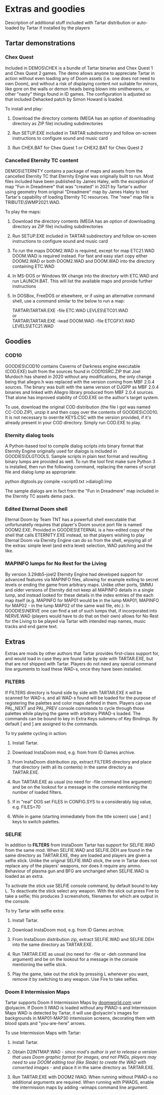 # Extras and goodies 

Description of additional stuff included with Tartar distribution
or auto-loaded by Tartar if installed by the players 

## Tartar demonstrations

### Chex Quest

Included in DEMOS\CHEX is a bundle of Tartar binaries and Chex Quest 1 and 
Chex Quest 2 games. The demo allows anyone to appreciate Tartar in action
without even loading any of Doom assets (i.e. one does not need to own Doom),
and without a risk of displaying content not suitable for minors, like gore
on the walls or demon heads being blown into smithereens, or other
"nasty" things found in ID games. The configuration is adjusted so that 
included Dehacked patch by Simon Howard is loaded.

To install and play:

1. Download the directory contents (MEGA has an option of downloading directory
   as ZIP file) including subdirectories

2. Run SETUP.EXE included in TARTAR subdirectory and follow on-screen 
   instructions to configure sound and music card

3. Run CHEX.BAT for Chex Quest 1 or CHEX2.BAT for Chex Quest 2

### Cancelled Eternity TC content

DEMOS\ETERNITY contains a package of maps and assets from the cancelled
Eternity TC that Eternity Engine was originally built to run. Most files 
included have been published by James Haley, with the exception of
map "Fun in Dreadmere" that was "created" in 2021 by Tartar's author  
using geometry from original "Dreadmere" map by James Haley to test
Tartar's capability of loading Eternity TC resources. The "new" map
file is TRIBUTE\SWMP2021.WAD. 

To play the maps:

1. Download the directory contents (MEGA has an option of downloading directory
   as ZIP file) including subdirectories

2. Run SETUP.EXE included in TARTAR subdirectory and follow on-screen 
   instructions to configure sound and music card

3. To run the maps DOOM2.WAD is required, except for map ETC21.WAD
   DOOM.WAD is required instead. For fast and easy start copy either DOOM2.WAD
   or both DOOM2.WAD and DOOM.WAD into the directory containing ETC.WAD 

4. In MS-DOS or Windows 9X change into the directory with ETC.WAD and
   run LAUNCH.BAT. This will list the available maps and provide further
   instructions

5. In DOSBox, FreeDOS or elsewhere, or if using an alternative command shell,
   use a command similar to the below to run a map:  

   TARTAR\TARTAR.EXE -file ETC.WAD LEVLES\ETC01.WAD  
   or  
   TARTAR\TARTAR.EXE -iwad DOOM.WAD -file ETCGFX1.WAD LEVELS\ETC21.WAD  

## Goodies

### COD10

GOODIES\COD10 contains Caverns of Darkness engine executable (COD.EXE) 
built from the sources found in COD10SRC.ZIP that Joel Murdoch 
has shared in 2020 without any modifications, the only change being 
that allegro.h was replaced with the version coming from MBF 2.0.4
sources. The binary was built with the same version of DJGPP as MBF 2.0.4 
binaries and linked with Allegro library produced from MBF 2.0.4 sources.
That alone has improved stability of COD.EXE on the author's 
target system.

To use, download the original COD distribution (the file I got was 
named CC-COD.ZIP), unzip it and then copy over the contents of GOODIES\COD10.
It is not necessary to overrite KEYS.CSC with the version provided,
if it's already present in your COD directory. Simply run COD.EXE to play.

### Eternity dialog tools

A Python-based tool to compile dialog scripts into binary format that 
Eternity Engine originally used for dialogs is included in GOODIES\DLGTOOLS. 
Sample scripts in plain text format and resulting binary lumps are provided
as well. To run the tool first make sure Python 3 is installed, then run 
the following command, replacing the names of script file and dialog lump 
as appropriate:

python dlgtools.py compile <script0.txt >dialog0.lmp  

The sample dialogs are in fact from the "Fun in Dreadmere" map included in the 
Eternity TC assets demo pack.

### Edited Eternal Doom shell 

Eternal Doom by Team TNT has a powerfull shell executable that unfortunatelly 
requires that player's Doom source port file is named DOOM2.EXE. Provided in 
GOODIES\ETERNAL is a hex-edited copy of the shell that calls ETERNITY.EXE instead,
so that players wishing to play Eternal Doom via Eternity Engine can do so 
from the shell, enjoying all of the extras: simple level (and extra level) 
selection, WAD patching and the like.

### MAPINFO lumps for No Rest for the Living

By version 3.29db5-joel2 Eternity Engine had developed support for advanced features 
via MAPINFO files, allowing for example exiting to secret levels or ending the game 
from arbitrary maps. Unlike other ports, SMMU and older versions of Eternity did not
keep all MAPINFO details in a single lump, and instead looked for these details 
in the index entries of the each map itself (e.g. MAPINFO for MAP01 would be 
in the lump MAP01, MAPINFO for MAP02 - in the lump MAP02 of the same wad file, etc.). 
In GOODIES\NERVE one can find a set of such lumps that, if incorporated into NERVE.WAD 
(players would have to do that on their own) allows for No Rest for the Living 
to be played via Tartar with intended map names, music tracks and end game text.

## Extras

Extras are mods by other authors that Tartar provides first-class support for,
and would load in case they are found side by side with TARTAR.EXE, but that are not 
shipped with Tartar. Players do not need any special command line arguments 
to load these WAD-s, once they have been installed.

### FILTERS

If FILTERS directory is found side by side with TARTAR.EXE it will be scanned for WAD-s,
and all WAD-s found will be loaded for the purpose of registering the palettes and 
color maps defined in them. Players can use PAL_NEXT and PAL_PREV console commands
to cycle through those palettes while playing the game with arbitrary PWAD-s loaded. 
The commands can be bound to key in Extra Keys submenu of Key Bindings. By default 
\[ and \] are assigned to the commands. 

To try palette cycling in action:

1. Install Tartar.

2. Download InstaDoom mod, e.g. from from ID Games archive.

3. From InstaDoom distribution zip, extract FILTERS directory and place that directory
   (with all its contents) in the same directory as TARTAR.EXE.

4. Run TARTAR.EXE as usual (no need for -file command line argument) and be on the lookout
   for a message in the console mentioning the number of loaded filters.

5. If in "real" DOS set FILES in CONFIG.SYS to a considerably big value, e.g. 
   FILES=70

6. While in game (starting immediately from the title screen) use \[ and \] keys 
   to switch palettes.

### SELFIE

In addition to **FILTERS** from InstaDoom Tartar has support for SELFIE.WAD 
from the same mod. When SELFIE.WAD and SELFIE.DEH are found in the same directory as 
TARTAR.EXE, they are loaded and players are given a selfie stick. Unlike the
original SELFIE.WAD stick, the one in Tartar does not replace any of the players'
weapons, nor does it require any ammo. Behaviour of plasma gun and BFG are unchanged
when SELFIE.WAD is loaded as an extra. 

To activate the stick use SELFIE console command, by default bound to key L.
To deactivate the stick select any weapon. With the stick out press Fire to 
take a selfie; this produces 3 screenshots, filenames for which are output in the console.

To try Tartar with selfie extra:

1. Install Tartar.

2. Download InstaDoom mod, e.g. from ID Games archive.

3. From InstaDoom distribution zip, extract SELFIE.WAD and SELFIE.DEH into the same 
   directory as TARTAR.EXE.

4. Run TARTAR.EXE as usual (no need for -file or -deh command line argument) and be 
   on the lookout for a message in the console mentioning the selfie stick.

5. Play the game, take out the stick by pressing L whenever you want, remove it
   by switching to any weapon. Use Fire to take selfies.

### Doom II Intermission Maps

Tartar supports Doom II Intermission Maps by [doomworld.com](https://doomworld.com/) 
user @olyacim. If Doom II IWAD is loaded without any PWAD-s and Intermission Maps
WAD is detected by Tartar, it will use @olyacim's images for backgrounds in MAP01-MAP30
intemission screens, decorating them with blood spats and "you-are-here" arrows.

To use Intermission Maps with Tartar:

1. Install Tartar.

2. Obtain D2INTMAP.WAD - _since mod's author is yet to release a version that uses 
   Doom graphic format for images, and not PNGs, players may need to use DOOM 
   editing tool (like Slade) to create the WAD with converted images_ - and
   place it in the same directory as TARTAR.EXE.

3. Run TARTAR.EXE with DOOM2 IWAD. When running without PWAD-s no additional 
   arguments are required. When running with PWADS, enable the intermission maps 
   by adding -wimaps command line argument.

